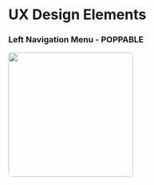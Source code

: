 # UX Design Elements

### Left Navigation Menu - POPPABLE
<img src="https://github.com/bbruns97/UX-Design-Elements/blob/main/UX%20Element%20Images/Bubble_Left_Nav2.png" width="250" style='border-radius: 5px;'>
